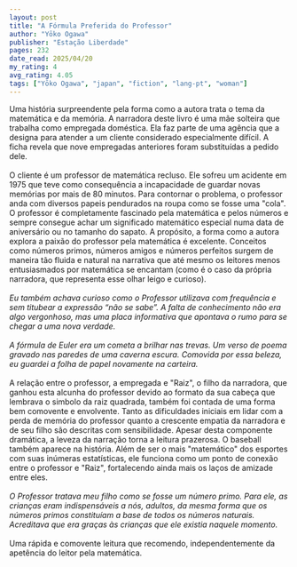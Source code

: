 ```yaml
---
layout: post
title: "A Fórmula Preferida do Professor"
author: "Yōko Ogawa"
publisher: "Estação Liberdade"
pages: 232
date_read: 2025/04/20
my_rating: 4
avg_rating: 4.05
tags: ["Yōko Ogawa", "japan", "fiction", "lang-pt", "woman"]
---
```


Uma história surpreendente pela forma como a autora trata o tema da matemática e da memória. A narradora deste livro é uma mãe solteira que trabalha como empregada doméstica. Ela faz parte de uma agência que a designa para atender a um cliente considerado especialmente difícil. A ficha revela que nove empregadas anteriores foram substituídas a pedido dele.<br/><br/>O cliente é um professor de matemática recluso. Ele sofreu um acidente em 1975 que teve como consequência a incapacidade de guardar novas memórias por mais de 80 minutos. Para contornar o problema, o professor anda com diversos papeis pendurados na roupa como se fosse uma "cola". O professor é completamente fascinado pela matemática e pelos números e sempre consegue achar um significado matemático especial numa data de aniversário ou no tamanho do sapato. A propósito, a forma como a autora explora a paixão do professor pela matemática é excelente. Conceitos como números primos, números amigos e números perfeitos surgem de maneira tão fluida e natural na narrativa que até mesmo os leitores menos entusiasmados por matemática se encantam (como é o caso da própria narradora, que representa esse olhar leigo e curioso).<br/><br/><i> Eu também achava curioso como o Professor utilizava com frequência e sem titubear a expressão “não se sabe”. A falta de conhecimento não era algo vergonhoso, mas uma placa informativa que apontava o rumo para se chegar a uma nova verdade.</i><br/><br/><i> A fórmula de Euler era um cometa a brilhar nas trevas. Um verso de poema gravado nas paredes de uma caverna escura. Comovida por essa beleza, eu guardei a folha de papel novamente na carteira.</i> <br/><br/>A relação entre o professor, a empregada e "Raiz", o filho da narradora, que ganhou esta alcunha do professor devido ao formato da sua cabeça que lembrava o simbolo da raiz quadrada, também foi contada de uma forma bem comovente e envolvente. Tanto as dificuldades iniciais em lidar com a perda de memória do professor quanto a crescente empatia da narradora e de seu filho são descritas com sensibilidade. Apesar desta componente dramática, a leveza da narração torna a leitura prazerosa. O baseball também aparece na história. Além de ser o mais "matemático" dos esportes com suas inúmeras estatísticas, ele funciona como um ponto de conexão entre o professor e "Raiz",  fortalecendo ainda mais os laços de amizade entre eles.<br/><br/><i> O Professor tratava meu filho como se fosse um número primo. Para ele, as crianças eram indispensáveis a nós, adultos, da mesma forma que os números primos constituíam a base de todos os números naturais. Acreditava que era graças às crianças que ele existia naquele momento.</i><br/><br/>Uma rápida e comovente leitura que recomendo, independentemente da apetência do leitor pela matemática.

